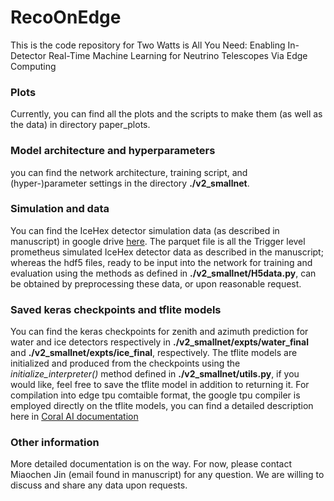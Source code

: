 # RecoOnEdge
This is the code repository for Two Watts is All You Need: Enabling In-Detector Real-Time Machine Learning for Neutrino Telescopes Via Edge Computing

### Plots
Currently, you can find all the plots and the scripts to make them (as well as the data) in directory paper_plots.

### Model architecture and hyperparameters
you can find the network architecture, training script, and (hyper-)parameter settings in the directory **./v2_smallnet**.

### Simulation and data
You can find the IceHex detector simulation data (as described in manuscript) in google drive [here](https://drive.google.com/file/d/1VBEYPS3nOc5IW57No7vBVfN7jvuBmu0H/view?usp=share_link). The parquet file is all the Trigger level prometheus simulated IceHex detector data as described in the manuscript; whereas the hdf5 files, ready to be input into the network for training and evaluation using the methods as defined in **./v2_smallnet/H5data.py**, can be obtained by preprocessing these data, or upon reasonable request. 

### Saved keras checkpoints and tflite models
You can find the keras checkpoints for zenith and azimuth prediction for water and ice detectors respectively in **./v2_smallnet/expts/water_final** and **./v2_smallnet/expts/ice_final**, respectively. The tflite models are initialized and produced from the checkpoints using the *initialize_interpreter()* method defined in **./v2_smallnet/utils.py**, if you would like, feel free to save the tflite model in addition to returning it. For compilation into edge tpu comtaible format, the google tpu compiler is employed directly on the tflite models, you can find a detailed description here in [Coral AI documentation](https://coral.ai/docs/edgetpu/compiler/#usage)

### Other information
More detailed documentation is on the way. For now, please contact Miaochen Jin (email found in manuscript) for any question. We are willing to discuss and share any data upon requests.

